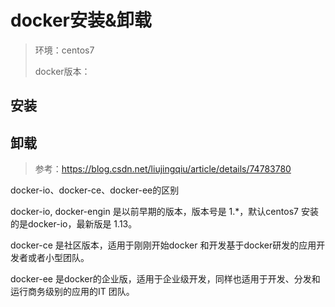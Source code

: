 # docker安装&卸载

> 环境：centos7
>
> docker版本：

## 安装

## 卸载

> 参考：https://blog.csdn.net/liujingqiu/article/details/74783780

docker-io、docker-ce、docker-ee的区别

docker-io, docker-engin 是以前早期的版本，版本号是 1.*，默认centos7 安装的是docker-io，最新版是 1.13。

docker-ce 是社区版本，适用于刚刚开始docker 和开发基于docker研发的应用开发者或者小型团队。

docker-ee 是docker的企业版，适用于企业级开发，同样也适用于开发、分发和运行商务级别的应用的IT 团队。

